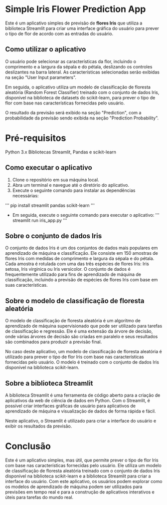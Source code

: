 # Simple Iris Flower Prediction App

Este é um aplicativo simples de previsão de **flores Iris** que utiliza a biblioteca Streamlit para criar uma interface gráfica do usuário para prever o tipo de flor de acordo com as entradas do usuário.

## Como utilizar o aplicativo

O usuário pode selecionar as características da flor, incluindo o comprimento e a largura da sépala e do pétala, deslizando os controles deslizantes na barra lateral. As características selecionadas serão exibidas na seção "User Input parameters".

Em seguida, o aplicativo utiliza um modelo de classificação de floresta aleatória (Random Forest Classifier) treinado com o conjunto de dados Iris, disponível na biblioteca de datasets do scikit-learn, para prever o tipo de flor com base nas características fornecidas pelo usuário.

O resultado da previsão será exibido na seção "Prediction", com a probabilidade da previsão sendo exibida na seção "Prediction Probability".

# Pré-requisitos
Python 3.x
Bibliotecas Streamlit, Pandas e scikit-learn

## Como executar o aplicativo

1. Clone o repositório em sua máquina local.
2. Abra um terminal e navegue até o diretório do aplicativo.
3. Execute o seguinte comando para instalar as dependências necessárias:

'''
pip install streamlit pandas scikit-learn
'''
* Em seguida, execute o seguinte comando para executar o aplicativo:
'''
streamlit run iris_app.py
'''
## Sobre o conjunto de dados Iris
O conjunto de dados Iris é um dos conjuntos de dados mais populares em aprendizado de máquina e classificação. Ele consiste em 150 amostras de flores Iris com medidas de comprimento e largura da sépala e do pétala. Cada amostra é rotulada com uma das três espécies de flores Iris: Iris setosa, Iris virginica ou Iris versicolor. O conjunto de dados é frequentemente utilizado para fins de aprendizado de máquina de classificação, incluindo a previsão de espécies de flores Iris com base em suas características.
## Sobre o modelo de classificação de floresta aleatória
O modelo de classificação de floresta aleatória é um algoritmo de aprendizado de máquina supervisionado que pode ser utilizado para tarefas de classificação e regressão. Ele é uma extensão da árvore de decisão, onde várias árvores de decisão são criadas em paralelo e seus resultados são combinados para produzir a previsão final.

No caso deste aplicativo, um modelo de classificação de floresta aleatória é utilizado para prever o tipo de flor Iris com base nas características fornecidas pelo usuário. O modelo é treinado com o conjunto de dados Iris disponível na biblioteca scikit-learn.

## Sobre a biblioteca Streamlit
A biblioteca Streamlit é uma ferramenta de código aberto para a criação de aplicativos da web de ciência de dados em Python. Com o Streamlit, é possível criar interfaces gráficas de usuário para aplicativos de aprendizado de máquina e visualização de dados de forma rápida e fácil.

Neste aplicativo, o Streamlit é utilizado para criar a interface do usuário e exibir os resultados da previsão.

# Conclusão
Este é um aplicativo simples, mas útil, que permite prever o tipo de flor Iris com base nas características fornecidas pelo usuário. Ele utiliza um modelo de classificação de floresta aleatória treinado com o conjunto de dados Iris disponível na biblioteca scikit-learn e a biblioteca Streamlit para criar a interface do usuário. Com este aplicativo, os usuários podem explorar como os modelos de aprendizado de máquina podem ser utilizados para previsões em tempo real e para a construção de aplicativos interativos e úteis para tarefas do mundo real.

